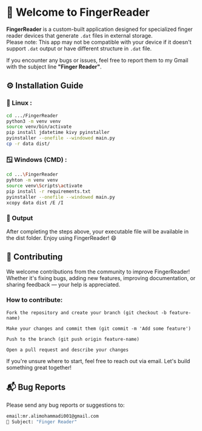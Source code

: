 # 👋 Welcome to FingerReader

**FingerReader** is a custom-built application designed for specialized finger reader devices that generate `.dat` files in external storage.  
Please note: This app may not be compatible with your device if it doesn't support `.dat` output or have different structure in `.dat` file.

If you encounter any bugs or issues, feel free to report them to my Gmail with the subject line **"Finger Reader"**.

## ⚙️ Installation Guide

### 🐧 Linux :

```bash
cd .../FingerReader
python3 -m venv venv
source venv/bin/activate
pip install jdatetime kivy pyinstaller
pyinstaller --onefile --windowed main.py
cp -r data dist/
```


### 🪟 Windows (CMD) :

```bash
cd ...\FingerReader
pyhton -m venv venv
source venv\Scripts\activate
pip install -r requirements.txt
pyinstaller --onefile --windowed main.py
xcopy data dist /E /I
```

### 📁 Output

After completing the steps above, your executable file will be available in the dist folder. Enjoy using FingerReader! 😄

## 🤝 Contributing

We welcome contributions from the community to improve FingerReader! Whether it's fixing bugs, adding new features, improving documentation, or sharing feedback — your help is appreciated.

### How to contribute:

    Fork the repository and create your branch (git checkout -b feature-name)

    Make your changes and commit them (git commit -m 'Add some feature')

    Push to the branch (git push origin feature-name)

    Open a pull request and describe your changes

If you're unsure where to start, feel free to reach out via email. Let's build something great together!

## 📬 Bug Reports
Please send any bug reports or suggestions to:
```bash
email:mr.alimohammadi001@gmail.com
📌 Subject: "Finger Reader"
```

